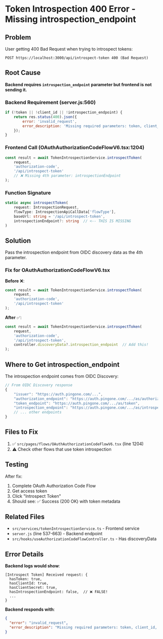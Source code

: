 # Token Introspection 400 Error - Missing introspection_endpoint

## Problem

User getting 400 Bad Request when trying to introspect tokens:

```
POST https://localhost:3000/api/introspect-token 400 (Bad Request)
```

## Root Cause

**Backend requires `introspection_endpoint` parameter but frontend is not sending it.**

### Backend Requirement (server.js:560)

```javascript
if (!token || !client_id || !introspection_endpoint) {
    return res.status(400).json({
        error: 'invalid_request',
        error_description: 'Missing required parameters: token, client_id, introspection_endpoint',
    });
}
```

### Frontend Call (OAuthAuthorizationCodeFlowV6.tsx:1204)

```typescript
const result = await TokenIntrospectionService.introspectToken(
    request,
    'authorization-code',
    '/api/introspect-token'
    // ❌ Missing 4th parameter: introspectionEndpoint
);
```

### Function Signature

```typescript
static async introspectToken(
    request: IntrospectionRequest,
    flowType: IntrospectionApiCallData['flowType'],
    baseUrl: string = '/api/introspect-token',
    introspectionEndpoint?: string  // <-- THIS IS MISSING
)
```

## Solution

Pass the introspection endpoint from OIDC discovery data as the 4th parameter.

### Fix for OAuthAuthorizationCodeFlowV6.tsx

**Before** ❌:
```typescript
const result = await TokenIntrospectionService.introspectToken(
    request,
    'authorization-code',
    '/api/introspect-token'
);
```

**After** ✅:
```typescript
const result = await TokenIntrospectionService.introspectToken(
    request,
    'authorization-code',
    '/api/introspect-token',
    controller.discoveryData?.introspection_endpoint  // Add this!
);
```

## Where to Get introspection_endpoint

The introspection endpoint comes from OIDC Discovery:

```typescript
// From OIDC Discovery response
{
    "issuer": "https://auth.pingone.com/...",
    "authorization_endpoint": "https://auth.pingone.com/.../as/authorize",
    "token_endpoint": "https://auth.pingone.com/.../as/token",
    "introspection_endpoint": "https://auth.pingone.com/.../as/introspect",  // <-- THIS ONE
    // ... other endpoints
}
```

## Files to Fix

1. ✅ `src/pages/flows/OAuthAuthorizationCodeFlowV6.tsx` (line 1204)
2. ⚠️ Check other flows that use token introspection

## Testing

After fix:
1. Complete OAuth Authorization Code Flow
2. Get access token
3. Click "Introspect Token"
4. Should see: ✅ Success (200 OK) with token metadata

## Related Files

- `src/services/tokenIntrospectionService.ts` - Frontend service
- `server.js` (line 537-663) - Backend endpoint
- `src/hooks/useAuthorizationCodeFlowController.ts` - Has discoveryData

## Error Details

**Backend logs would show**:
```
[Introspect Token] Received request: {
  hasToken: true,
  hasClientId: true,
  hasClientSecret: true,
  hasIntrospectionEndpoint: false,  // ❌ FALSE!
  ...
}
```

**Backend responds with**:
```json
{
  "error": "invalid_request",
  "error_description": "Missing required parameters: token, client_id, introspection_endpoint"
}
```

